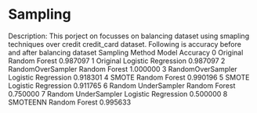 # Sampling
Description:
This porject on focusses on balancing dataset using smapling techniques over credit credit_card dataset.
Following is accuracy before and after balancing dataset
 Sampling Method                Model  Accuracy
0             Original        Random Forest  0.987097
1             Original  Logistic Regression  0.987097
2    RandomOverSampler        Random Forest  1.000000
3    RandomOverSampler  Logistic Regression  0.918301
4                SMOTE        Random Forest  0.990196
5                SMOTE  Logistic Regression  0.911765
6  Random UnderSampler        Random Forest  0.750000
7  Random UnderSampler  Logistic Regression  0.500000
8             SMOTEENN        Random Forest  0.995633
